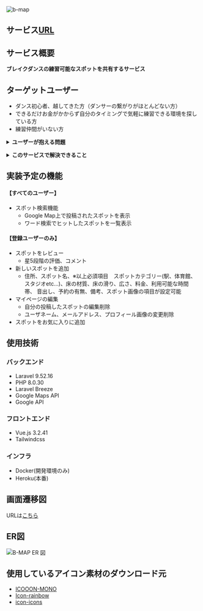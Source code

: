 
![b-map](https://github.com/bboysk-2/B-map/assets/140153753/75de8732-ecab-48ea-adc9-066606b1f886)

## サービス[URL](https://b-map-749a2d979506.herokuapp.com/)
## サービス概要
**ブレイクダンスの練習可能なスポットを共有するサービス**

## ターゲットユーザー
- ダンス初心者、越してきた方（ダンサーの繋がりがほとんどない方）
- できるだけお金がかからず自分のタイミングで気軽に練習できる環境を探している方
- 練習仲間がいない方

**<details><summary>ユーザーが抱える問題</summary>**
    
    ブレイクダンサーなら誰しも一度は経験したであろう問題
    
    「ブレイクダンスは広さや床の材質に大きく左右されるため、ブレイクダンスに適した練習場所がなかなか見つからない…」
    
    「ブレイクダンスに適した広さのスタジオを一人で予約しようものなら料金が嵩んでしまう…」
    
    「身近にダンスコミュニティがなく、どこで練習したらいいかわからない。仕方なくいつも一人で練習している…」等々
    
    「B-MAP」では、
    そんな問題に悩む迷えるB-BOY(ブレイクダンサー)達を救済すべく、ユーザ同士がおススメの練習スポットを共有することで
    練習場所難民を救い、練習場所でのダンサー同士のコミュニティの形成を実現します！

</details>
    
**<details><summary>このサービスで解決できること</summary>**
    
    「B-MAP」は、上記のような問題に対応すべくブレイクダンスの練習場所探しに特化したサービスとなっております。
    
    -----------------------------------------
    「ブレイクダンスは広さや床の材質に大きく左右されるため、ブレイクダンスに適した練習場所がなかなか見つからない…」
    　→「床の材質」、「広さ」、「スポットカテゴリー(駅、体育館、スタジオetc...)」等の設定項目をスポット情報から閲覧できるため、
     自分のお好みの練習場所を探すことができる。

    「ブレイクダンスに適した広さのスタジオを一人で予約しようものなら料金が嵩んでしまう…」
     →駅、公民館、体育館等の安価もしくは無料で利用可能なスポットも探せるため、金銭的な心配をする必要がない。

    「身近にダンスコミュニティがなく、どこで練習したらいいかわからない。仕方なくいつも一人で練習している…」
     →自分がよく練習している練習場所を共有することで他のダンサーとのつながりが生まれる。
     (案外こんな身近にダンサーいたんだ...というのはあるある)
    -----------------------------------------
    
</details>

## 実装予定の機能
#### 【すべてのユーザー】
- スポット検索機能
    - Google Map上で投稿されたスポットを表示
    - ワード検索でヒットしたスポットを一覧表示

#### 【登録ユーザーのみ】
- スポットをレビュー
    - 星5段階の評価、コメント
- 新しいスポットを追加
    - 住所、スポット名、※以上必須項目　スポットカテゴリー(駅、体育館、スタジオetc...)、床の材質、床の滑り、広さ、料金、利用可能な時間帯、
    音出し、予約の有無、備考、スポット画像の項目が設定可能
- マイページの編集
    - 自分の投稿したスポットの編集削除
    - ユーザネーム、メールアドレス、プロフィール画像の変更削除
- スポットをお気に入りに追加


## 使用技術
### バックエンド
- Laravel 9.52.16
- PHP 8.0.30
- Laravel Breeze
- Google Maps API
- Google API

### フロントエンド
- Vue.js 3.2.41
- Tailwindcss

### インフラ
- Docker(開発環境のみ)
- Heroku(本番)

## 画面遷移図
URLは[こちら](https://www.figma.com/file/xmpQV2hp7EkaM1jdLY8d8W/B-MAP?type=design&node-id=0%3A1&mode=design&t=TQQQbFtUOsM9izlH-1)

## ER図
![B-MAP ER 図 ](https://github.com/bboysk-2/B-map/assets/140153753/5541164f-4cbd-4089-9923-178e8a7c0250)


## 使用しているアイコン素材のダウンロード元
- [ICOOON-MONO](https://icooon-mono.com/)
- [Icon-rainbow](https://icon-rainbow.com/)
- [icon-icons](https://icon-icons.com/)
